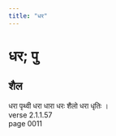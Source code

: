 ```yaml
---
title: "धर"
---
```


# धर; पु
## शैल
धरा पृथ्वी धरा धारा धरः शैलो धरा धृतिः ।<br />verse 2.1.1.57<br />page 0011

